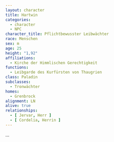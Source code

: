 ```yaml
---
layout: character
title: Hartwin
categories:
  - character
  - NPC
character_title: Pflichtbewusster Leibwächter
race: Menschen
sex: m
age: 25
height: "1,92"
affiliations:
  - Kirche der Himmlischen Gerechtigkeit
functions:
  - Leibgarde des Kurfürsten von Thaugrien
class: Paladin
subclasses:
  - Tronwächter
homes:
  - Grenbrock
alignment: LN
alive: true
relationships:
  - [ Jervar, Herr ]
  - [ Cordelia, Herrin ]
---
```


...